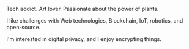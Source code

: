 Tech addict. Art lover. Passionate about the power of plants.

I like challenges with Web technologies, Blockchain, IoT, robotics, and open-source.

I'm interested in digital privacy, and I enjoy encrypting things.

